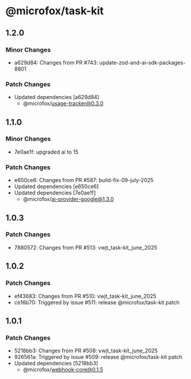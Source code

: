 # @microfox/task-kit

## 1.2.0

### Minor Changes

- a629d84: Changes from PR #743: update-zod-and-ai-sdk-packages-8801

### Patch Changes

- Updated dependencies [a629d84]
  - @microfox/usage-tracker@0.3.0

## 1.1.0

### Minor Changes

- 7e0ae1f: upgraded ai to 15

### Patch Changes

- e650ce6: Changes from PR #587: build-fix-09-july-2025
- Updated dependencies [e650ce6]
- Updated dependencies [7e0ae1f]
  - @microfox/ai-provider-google@1.3.0

## 1.0.3

### Patch Changes

- 7880572: Changes from PR #513: vwjt_task-kit_june_2025

## 1.0.2

### Patch Changes

- ef43683: Changes from PR #510: vwjt_task-kit_june_2025
- ce16b70: Triggered by issue #511: release @microfox/task-kit patch

## 1.0.1

### Patch Changes

- 5218bb3: Changes from PR #508: vwjt_task-kit_june_2025
- 926561a: Triggered by issue #509: release @microfox/task-kit patch
- Updated dependencies [5218bb3]
  - @microfox/webhook-core@0.1.5
